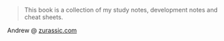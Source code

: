 > This book is a collection of my study notes, development notes and cheat sheets.  

Andrew @ [zurassic.com](zurassic.com)
